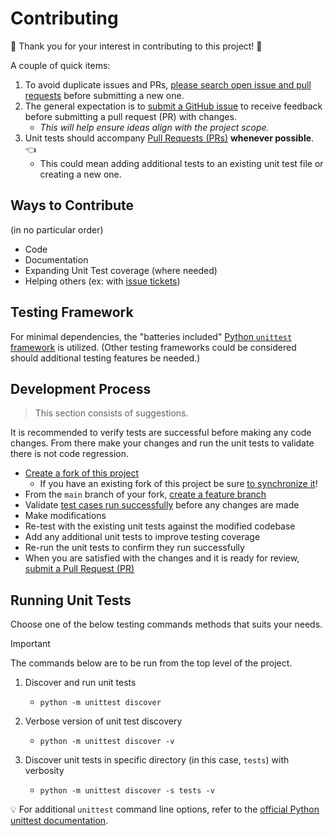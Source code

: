 # Contributing

:tada: Thank you for your interest in contributing to this project! :tada:

A couple of quick items:

1. To avoid duplicate issues and PRs, [please search open issue and pull requests](https://docs.github.com/en/issues/tracking-your-work-with-issues/filtering-and-searching-issues-and-pull-requests) before submitting a new one.
1. The general expectation is to [submit a GitHub issue](https://help.github.com/en/github/managing-your-work-on-github/creating-an-issue) to receive feedback before submitting a pull request (PR) with changes.
    * _This will help ensure ideas align with the project scope._
1. Unit tests should accompany [Pull Requests (PRs)](https://docs.github.com/en/pull-requests/collaborating-with-pull-requests/proposing-changes-to-your-work-with-pull-requests/about-pull-requests) **whenever possible**. :point_left:
    * This could mean adding additional tests to an existing unit test file or creating a new one.

## Ways to Contribute

(in no particular order)

* Code
* Documentation
* Expanding Unit Test coverage (where needed)
* Helping others (ex: with [issue tickets](https://github.com/hellt/markdown-footnote-sorter/issues))

## Testing Framework

For minimal dependencies, the "batteries included" [Python `unittest` framework](https://docs.python.org/3/library/unittest.html) is utilized. (Other testing frameworks could be considered should additional testing features be needed.)

## Development Process
>
> This section consists of suggestions.

It is recommended to verify tests are successful before making any code changes. From there make your changes and run the unit tests to validate there is not code regression.

* [Create a fork of this project](https://docs.github.com/en/pull-requests/collaborating-with-pull-requests/working-with-forks/fork-a-repo)
  * If you have an existing fork of this project be sure [to synchronize it](https://docs.github.com/en/pull-requests/collaborating-with-pull-requests/working-with-forks/syncing-a-fork)!
* From the `main` branch of your fork, [create a feature branch](https://docs.github.com/en/pull-requests/collaborating-with-pull-requests/proposing-changes-to-your-work-with-pull-requests/creating-and-deleting-branches-within-your-repository)
* Validate [test cases run successfully](#running-unit-tests) before any changes are made
* Make modifications
* Re-test with the existing unit tests against the modified codebase
* Add any additional unit tests to improve testing coverage
* Re-run the unit tests to confirm they run successfully
* When you are satisfied with the changes and it is ready for review, [submit a Pull Request (PR)](https://docs.github.com/en/pull-requests/collaborating-with-pull-requests/proposing-changes-to-your-work-with-pull-requests/creating-a-pull-request)

## Running Unit Tests

Choose one of the below testing commands methods that suits your needs.

> [!IMPORTANT]
> The commands below are to be run from the top level of the project.

1. Discover and run unit tests
    * `python -m unittest discover`

1. Verbose version of unit test discovery
    * `python -m unittest discover -v`

1. Discover unit tests in specific directory (in this case, `tests`) with verbosity
    * `python -m unittest discover -s tests -v`

💡 For additional `unittest` command line options, refer to the [official Python unittest documentation](https://docs.python.org/3/library/unittest.html#command-line-interface).
